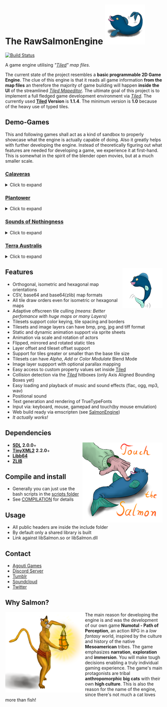 # The RawSalmonEngine ![Salmon Logo](/icons/RawSalmonLogo_Ver2_128px.png)
[![Build Status](https://travis-ci.org/AgoutiGames/RawSalmonEngine.svg?branch=master)](https://travis-ci.org/AgoutiGames/RawSalmonEngine)

A game engine utilising *"[Tiled](http://www.mapeditor.org)" map files*.

The current state of  the project resembles a **basic programmable 2D Game Engine**. The clue of this engine is that it reads all game information **from the map files** an therefore the majority of game building will happen **inside the UI** of the streamlined *[Tiled Mapeditor](http://www.mapeditor.org)*. The ultimate goal of this project is to implement a full fledged game development environment via *[Tiled](http://www.mapeditor.org)*. The currently used **[Tiled](http://www.mapeditor.org) Version** is **1.1.4**. The minimum version is **1.0** because of the heavy use of typed tiles.
## Demo-Games
This and following games shall act as a kind of sandbox to properly showcase what the engine is actually capable of doing. Also it greatly helps with further developing the engine. Instead of theoretically figuring out what features are needed for developing a game, we experience it at first-hand. This is somewhat in the spirit of the blender open movies, but at a much smaller scale.
 
### [Calaveras](https://github.com/AgoutiGames/Calaveras)
<details><summary>Click to expand</summary>
<p></p>
 
**Calaveras** originated as an university assignment and is planned to be a smartphone "drag and release" platformer.
<p></p>
 
![Calaveras](https://github.com/AgoutiGames/Calaveras/blob/master/readme/Calaveras.gif?raw=true)

</details>

### [Plantower](https://github.com/AgoutiGames/GameOff-2019-Plantower)
<details><summary>Click to expand</summary>
<p></p>
 
**Plantower** is a tower-defense action-adventure crossover made for the Github GameOff 2019, but it wasn't finished in time.
<p></p>
 
![Plantower](https://github.com/AgoutiGames/GameOff-2019-Plantower/blob/master/readme/plantower.gif?raw=true)
 
</details>

### [Sounds of Nothingness](https://github.com/AgoutiGames/ld-45-start-with-nothing)
<details><summary>Click to expand</summary>
<p></p>
 
**Sounds of Nothingness** is a horror themed platformer made for the Ludum Dare 45.
<p></p>

![Sounds of Nothingness](https://github.com/AgoutiGames/ld-45-start-with-nothing/blob/master/readme/nothingness.gif?raw=true)

</details>

### [Terra Australis](https://github.com/AgoutiGames/TerraAustralis)
<details><summary>Click to expand</summary>
<p></p>
 
**Terra Australis** is the first game being developed with the RawSalmonEngine. It's a platformer about one of the last thylacines of Australia searching for his fellow marsupials.
<p></p>
 
![Terra Australis](https://github.com/AgoutiGames/TerraAustralis/blob/master/essentials/showcase/gameplay.gif?raw=true)

</details>

## Features <img align="right" src="/icons/RawSalmonLogo_Ver1_128px.png">
* Orthogonal, isometric and hexagonal map orientations
* CSV, base64 and base64(zlib) map formats
* All tile draw orders even for isometric or hexagonal maps
* Adaptive offscreen tile culling *(means: Better perfomance with huge maps or many Layers)*
* Tilesets support color keying, tile spacing and borders
* Tilesets and image layers can have bmp, png, jpg and tiff format
* Static and dynamic animation support via sprite sheets
* Animation via scale and rotation of actors
* Flipped, mirrored and rotated static tiles
* Layer offset and tileset offset support
* Support for tiles greater or smaller than the base tile size
* Tilesets can have *Alpha*, *Add* or *Color Modulate* Blend Mode
* Image layer suppport with optional parallax mapping
* Easy access to custom property values set inside [Tiled](http://www.mapeditor.org)
* Collision detection via the *[Tiled](http://www.mapeditor.org)* hitboxes (only Axis Aligned Bounding Boxes yet)
* Easy loading and playback of music and sound effects (flac, ogg, mp3, wav)
* Positional sound
* Text generation and rendering of TrueTypeFonts
* Input via: keyboard, mouse, gamepad and touch(by mouse emulation)
* Web build ready via emscripten (see [SalmonEngine](https://github.com/AgoutiGames/SalmonEngine))
* *It actually works!*
## Dependencies
<img align="right" src="/icons/TouchIt.png">

* **[SDL](http://www.libsdl.org/)** **2.0.0**+
* **[TinyXML2](https://github.com/leethomason/tinyxml2)** **2.2.0**+
* **[Libb64](https://sourceforge.net/projects/libb64/)**
* **[ZLIB](https://zlib.net)**
## Compile and install
* Generally you can just use the bash scripts in the [scripts folder](/scripts)
* See [COMPILATION](/COMPILATION) for details
## Usage
* All public headers are inside the include folder
* By default only a shared library is built
* Link against libSalmon.so or libSalmon.dll
## Contact
* [Agouti Games](https://agouti.games)
* [Discord Server](https://discord.gg/thAaD9e)
* [Tumblr](https://agoutigames.tumblr.com/)
* [Soundcloud](https://soundcloud.com/agoutigames)
* [Twitter](https://twitter.com/agoutigames)
## Why Salmon?
<img align="left" src="/icons/lantern_cat.png">

The main reason for developing the engine is and was the development of our own game **Numotul - Path of Perception**, an action RPG in a *low fantasy* world, inspired by the culture and history of the native **Mesoamerican** tribes. The game emphasizes **narration**, **exploration** and **immersion**. You will make tough decisions enabling a truly individual gaming experience. The game's main protagonists are tribal **anthropomorphic big cats** with their own **high culture**. This is also the reason for the name of the engine, since there's not much a cat loves more than fish!
